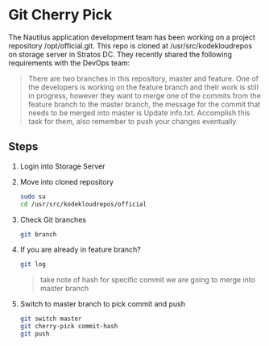 # Git Cherry Pick

The Nautilus application development team has been working on a project repository /opt/official.git. This repo is cloned at /usr/src/kodekloudrepos on storage server in Stratos DC. They recently shared the following requirements with the DevOps team:

> There are two branches in this repository, master and feature. One of the developers is working on the feature branch and their work is still in progress, however they want to merge one of the commits from the feature branch to the master branch, the message for the commit that needs to be merged into master is Update info.txt. Accomplish this task for them, also remember to push your changes eventually.

## Steps

1. Login into Storage Server

2. Move into cloned repository

    ```sh
    sudo su
    cd /usr/src/kodekloudrepos/official
    ```

3. Check Git branches

    ```sh
    git branch
    ```

4. If you are already in feature branch?

    ```sh
    git log
    ```

    > take note of hash for specific commit we are going to merge into master branch

5. Switch to master branch to pick commit and push

    ```sh
    git switch master
    git cherry-pick commit-hash
    git push
    ```
